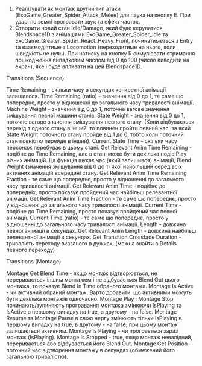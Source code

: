 1. Реалізувати як монтаж другий тип атаки (ExoGame_Greater_Spider_Attack_Melee) для паука на кнопку E. При ударі по землі програвати звук та ефект часток. 
2. Створити новий стан Idle/Damage, який буде керуватися Blendspace1D з анімаціями ExoGame_Greater_Spider_Idle та ExoGame_Greater_Spider_React_Heavy_Front, починатиметься з Entry та взаємодіятиме з Locomotion (переходитиме на нього, коли швидкість не нуль). При натиску на кнопку R симулювати отримання пошкодження випадковим числом від 0 до 100 (число виводити на екран), яке і буде впливати на цей Blendspace1D.

Transitions (Sequence):

Time Remaining - скільки часу в секундах конкретної анімації залишилося.
Time Remaining (ratio) - значення від 0 до 1, те саме що попереднє, просто у відношенні до загального часу тривалості анімації.
Machine Weight - значення від 0 до 1, поточне вагове значення змішування певної машини станів.
State Weight - значення від 0 до 1, поточне вагове значення змішування певного стану. (Коли відбувається перехід з одного стану в інший, то повинен пройти певний час, за який State Weight поточного стану пройде від 1 до 0, тобто коли поточний стан повністю перейде в інший).
Current State Time - скільки часу персонаж перебуває в цьому стані.
Get Relevant Anim Time Remaining - подібне до Time Remaining, але в стані може бути декілька нодів Play різних анімацій. Ця функція шукає час (який залишився) анімації, Blend Weight (значення змішування від 0 до 1) якої найбільший серед всіх активних анімацій всередині стану.
Get Relevant Anim Time Remaining Fraction - те саме що попереднє, просто у відношенні до загального часу тривалості анімації.
Get Relevant Anim Time - подібне до попередніх, просто показує пройдений час найбільш релевантної анімації.
Get Relevant Anim Time Fraction - те саме що попереднє, просто у відношенні до загального часу тривалості анімації.
Current Time - подібне до Time Remaining, просто показує пройдений час певної анімації.
Current Time (ratio) - те саме що попереднє, просто у відношенні до загального часу тривалості анімації.
Length - довжина певної анімації в секундах.
Get Relevant Anim Length - довжина найбільш релевантної анімації в секундах.
Get Transition Crossfade Duration - тривалість переходу вказаного в дужках. (можна знайти в Details певного переходу)

Transitions (Montage):

Montage Get Blend Time - якщо монтаж відтворюється, не переривається іншим монтажем і не відбувається Blend Out цього монтажа, то показує Blend In Time обраного монтажа.
Montage Is Active - чи активний обраний монтаж. Варто добавити, що активними можуть бути декілька монтажів одночасно. Montage Play і Montage Stop починають/зупиняють програвання монтажа змінюючи IsPlaying та IsActive в першому випадку на true, в другому - на false. Montage Resume та Montage Pause в свою чергу змінюють тільки IsPlaying в першому випадку на true, в другому - на false; при цьому монтаж залишається активним.
Montage Is Playing - чи програється зараз монтаж (IsPlaying).
Montage Is Stopped - true, якщо монтаж невалідний, переривається або відбувається його Blend Out.
Montage Get Position - поточний час відтворення монтажу в секундах (обмежений його загальною тривалістю).
